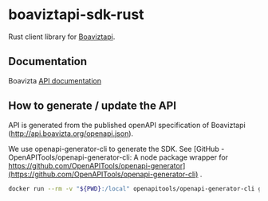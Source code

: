 # boaviztapi-sdk-rust

Rust client library for [Boaviztapi](https://github.com/Boavizta/boaviztapi).

## Documentation

Boavizta [API documentation](https://doc.api.boavizta.org/)

## How to generate / update the API

API is generated from the published openAPI specification of Boaviztapi (<http://api.boavizta.org/openapi.json>).

We use openapi-generator-cli to generate the SDK. See [GitHub - OpenAPITools/openapi-generator-cli: A node package wrapper for https://github.com/OpenAPITools/openapi-generator](https://github.com/OpenAPITools/openapi-generator-cli) .

```sh
docker run --rm -v "${PWD}:/local" openapitools/openapi-generator-cli generate -i http://api.boavizta.org/openapi.json   -g rust  -o /local/boavizta-api-sdk --package-name boavizta_api_sdk
```
